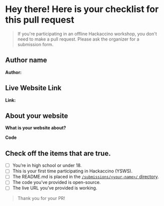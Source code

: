 # Hey there! Here is your checklist for this pull request

> If you're participating in an offline Hackaccino workshop, you don't need to make a pull request. Please ask the organizer for a submission form.

## Author name

**Author:**

<!-- A name or nickname that you want to appear as the author of the website -->

## Live Website Link

**Link:**

## About your website

**What is your website about?**

**Code**

## Check off the items that are true.


- [ ] You’re in high school or under 18.
- [ ] This is your first time participating in Hackaccino (YSWS).
- [ ] The README.md is placed in the [`/submissions/<your-name>/` directory](https://github.com/hackclub/hackaccino/tree/main/submissions).
- [ ] The code you’ve provided is open-source.
- [ ] The live URL you’ve provided is working.

> Thank you for your PR!
